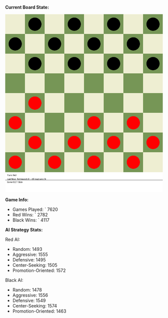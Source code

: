 
**Current Board State:**  
<!-- START_GIF -->
![Checkers Game](./checkers_game.gif)
<!-- END_GIF -->

**Game Info:**  
- Games Played: `<!-- GAMES_PLAYED --> 7620
- Red Wins: `<!-- RED_WINS --> 2782
- Black Wins: `<!-- BLACK_WINS --> 4117

<!-- AI_STATS -->
**AI Strategy Stats:**

Red AI:
- Random: 1493
- Aggressive: 1555
- Defensive: 1495
- Center-Seeking: 1505
- Promotion-Oriented: 1572

Black AI:
- Random: 1478
- Aggressive: 1556
- Defensive: 1549
- Center-Seeking: 1574
- Promotion-Oriented: 1463
